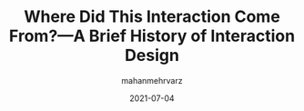 ---
author: mahanmehrvarz
date: 2021-07-04
permalink: false
publisher: uxdesigncc
tags:
  - history
  - interaction-design
target_url: https://uxdesign.cc/where-did-this-interaction-come-from-a-brief-history-of-interaction-design-ebcc8c278ae7
title: Where Did This Interaction Come From?—A Brief History of Interaction Design
---